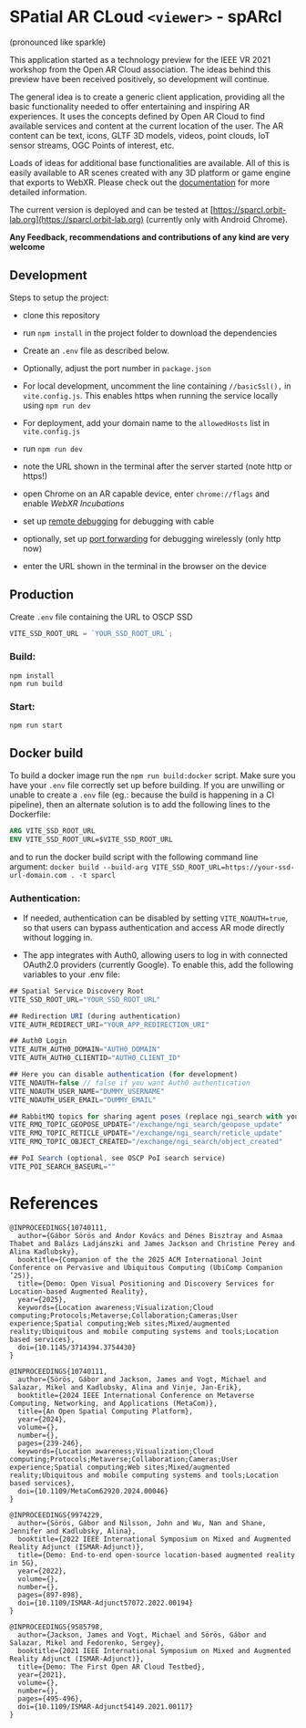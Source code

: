 # SPatial AR CLoud `<viewer>` - spARcl

(pronounced like sparkle)

This application started as a technology preview for the IEEE VR 2021 workshop from the Open AR Cloud association. The ideas behind this preview have been received positively, so development will continue.

The general idea is to create a generic client application, providing all the basic functionality needed to offer entertaining and inspiring AR experiences. It uses the concepts defined by Open AR Cloud to find available services and content at the current location of the user. The AR content can be text, icons, GLTF 3D models, videos, point clouds, IoT sensor streams, OGC Points of interest, etc.

Loads of ideas for additional base functionalities are available. All of this is easily available to AR scenes created with any 3D platform or game engine that exports to WebXR. Please check out the [documentation](https://openarcloud.github.io/sparcl/) for more detailed information.

The current version is deployed and can be tested at [https://sparcl.orbit-lab.org](https://sparcl.orbit-lab.org) (currently only with Android Chrome).

**Any Feedback, recommendations and contributions of any kind are very welcome**

## Development
Steps to setup the project:

- clone this repository
- run `npm install` in the project folder to download the dependencies
- Create an `.env` file as described below.
- Optionally, adjust the port number in `package.json`
- For local development, uncomment the line containing `//basicSsl(),` in `vite.config.js`. This enables https when running the service locally using `npm run dev`
- For deployment, add your domain name to the `allowedHosts` list in `vite.config.js`

- run `npm run dev`
- note the URL shown in the terminal after the server started (note http or https!)
- open Chrome on an AR capable device, enter `chrome://flags` and enable _WebXR Incubations_

- set up [remote debugging](https://developer.chrome.com/docs/devtools/remote-debugging/) for debugging with cable
- optionally, set up [port forwarding](https://developer.chrome.com/docs/devtools/remote-debugging/local-server/) for debugging wirelessly (only http now)

- enter the URL shown in the terminal in the browser on the device



## Production

Create `.env` file containing the URL to OSCP SSD

```js
VITE_SSD_ROOT_URL = `YOUR_SSD_ROOT_URL`;
```

### Build:

```
npm install
npm run build
```

### Start:

```
npm run start
```

## Docker build

To build a docker image run the `npm run build:docker` script. Make sure you have your `.env` file correctly set up before building. If you are unwilling or unable to create a `.env` file (eg.: because the build is happening in a CI pipeline), then an alternate solution is to add the following lines to the Dockerfile:

```Dockerfile
ARG VITE_SSD_ROOT_URL
ENV VITE_SSD_ROOT_URL=$VITE_SSD_ROOT_URL
```
and to run the docker build script with the following command line argument: `docker build --build-arg VITE_SSD_ROOT_URL=https://your-ssd-url-domain.com . -t sparcl`

### Authentication:

- If needed, authentication can be disabled by setting `VITE_NOAUTH=true`, so that users can bypass authentication and access AR mode directly without logging in. 

- The app integrates with Auth0, allowing users to log in with connected OAuth2.0 providers (currently Google). To enable this, add the following variables to your .env file:

```js
## Spatial Service Discovery Root
VITE_SSD_ROOT_URL="YOUR_SSD_ROOT_URL"

## Redirection URI (during authentication)
VITE_AUTH_REDIRECT_URI="YOUR_APP_REDIRECTION_URI"

## Auth0 Login
VITE_AUTH_AUTH0_DOMAIN="AUTH0_DOMAIN"
VITE_AUTH_AUTH0_CLIENTID="AUTH0_CLIENT_ID"

## Here you can disable authentication (for development)
VITE_NOAUTH=false // false if you want Auth0 authentication
VITE_NOAUTH_USER_NAME="DUMMY_USERNAME"
VITE_NOAUTH_USER_EMAIL="DUMMY_EMAIL"

## RabbitMQ topics for sharing agent poses (replace ngi_search with your own)
VITE_RMQ_TOPIC_GEOPOSE_UPDATE="/exchange/ngi_search/geopose_update"
VITE_RMQ_TOPIC_RETICLE_UPDATE="/exchange/ngi_search/reticle_update"
VITE_RMQ_TOPIC_OBJECT_CREATED="/exchange/ngi_search/object_created"

## PoI Search (optional, see OSCP PoI search service)
VITE_POI_SEARCH_BASEURL=""
```

# References

```
@INPROCEEDINGS{10740111,
  author={Gábor Sörös and Andor Kovács and Dénes Bisztray and Asmaa Thabet and Balázs Ladjánszki and James Jackson and Christine Perey and Alina Kadlubsky},
  booktitle={Companion of the the 2025 ACM International Joint Conference on Pervasive and Ubiquitous Computing (UbiComp Companion ’25)},
  title={Demo: Open Visual Positioning and Discovery Services for Location-based Augmented Reality},
  year={2025},
  keywords={Location awareness;Visualization;Cloud computing;Protocols;Metaverse;Collaboration;Cameras;User experience;Spatial computing;Web sites;Mixed/augmented reality;Ubiquitous and mobile computing systems and tools;Location based services},
  doi={10.1145/3714394.3754430}
}
```

```
@INPROCEEDINGS{10740111,
  author={Sörös, Gábor and Jackson, James and Vogt, Michael and Salazar, Mikel and Kadlubsky, Alina and Vinje, Jan-Erik},
  booktitle={2024 IEEE International Conference on Metaverse Computing, Networking, and Applications (MetaCom)},
  title={An Open Spatial Computing Platform},
  year={2024},
  volume={},
  number={},
  pages={239-246},
  keywords={Location awareness;Visualization;Cloud computing;Protocols;Metaverse;Collaboration;Cameras;User experience;Spatial computing;Web sites;Mixed/augmented reality;Ubiquitous and mobile computing systems and tools;Location based services},
  doi={10.1109/MetaCom62920.2024.00046}
}
```

```
@INPROCEEDINGS{9974229,
  author={Sörös, Gábor and Nilsson, John and Wu, Nan and Shane, Jennifer and Kadlubsky, Alina},
  booktitle={2022 IEEE International Symposium on Mixed and Augmented Reality Adjunct (ISMAR-Adjunct)},
  title={Demo: End-to-end open-source location-based augmented reality in 5G},
  year={2022},
  volume={},
  number={},
  pages={897-898},
  doi={10.1109/ISMAR-Adjunct57072.2022.00194}
}
```

```
@INPROCEEDINGS{9585798,
  author={Jackson, James and Vogt, Michael and Sörös, Gábor and Salazar, Mikel and Fedorenko, Sergey},
  booktitle={2021 IEEE International Symposium on Mixed and Augmented Reality Adjunct (ISMAR-Adjunct)},
  title={Demo: The First Open AR Cloud Testbed},
  year={2021},
  volume={},
  number={},
  pages={495-496},
  doi={10.1109/ISMAR-Adjunct54149.2021.00117}
}
```
